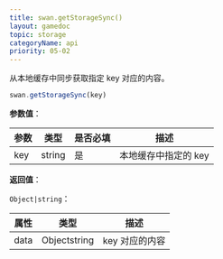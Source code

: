 ```yaml
---
title: swan.getStorageSync()
layout: gamedoc
topic: storage
categoryName: api
priority: 05-02
---
```


从本地缓存中同步获取指定 key 对应的内容。

```js
swan.getStorageSync(key)
```

**参数值**：

|参数|类型|是否必填|描述|
|-|-|-|-|
|key|string|是|本地缓存中指定的 key|

**返回值**：

`Object|string`：

|属性|类型|描述|
|-|-|-|
|data|Object<span class="vsplit"></span>string|key 对应的内容|